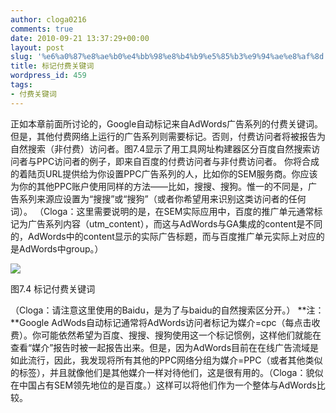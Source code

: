 ```yaml
---
author: cloga0216
comments: true
date: 2010-09-21 13:37:29+00:00
layout: post
slug: '%e6%a0%87%e8%ae%b0%e4%bb%98%e8%b4%b9%e5%85%b3%e9%94%ae%e8%af%8d'
title: 标记付费关键词
wordpress_id: 459
tags:
- 付费关键词
---
```


正如本章前面所讨论的，Google自动标记来自AdWords广告系列的付费关键词。但是，其他付费网络上运行的广告系列则需要标记。否则，付费访问者将被报告为自然搜索（非付费）访问者。图7.4显示了用工具网址构建器区分百度自然搜索访问者与PPC访问者的例子，即来自百度的付费访问者与非付费访问者。
你将合成的着陆页URL提供给为你设置PPC广告系列的人，比如你的SEM服务商。你应该为你的其他PPC账户使用同样的方法——比如，搜搜、搜狗。惟一的不同是，广告系列来源应设置为“搜搜”或“搜狗”（或者你希望用来识别这类访问者的任何词）。
（Cloga：这里需要说明的是，在SEM实际应用中，百度的推广单元通常标记为广告系列内容（utm_content），而这与AdWords与GA集成的content是不同的，AdWords中的content显示的实际广告标题，而与百度推广单元实际上对应的是AdWords中group。）


[![](http://www.cloga.info/wp-content/uploads/2010/09/7-4.bmp)](http://www.cloga.info/wp-content/uploads/2010/09/7-4.bmp)




图7.4 标记付费关键词


（Cloga：请注意这里使用的Baidu，是为了与baidu的自然搜索区分开。）
**注：**Google AdWods自动标记通常将AdWords访问者标记为媒介=cpc（每点击收费）。你可能依然希望为百度、搜搜、搜狗使用这一个标记惯例，这样他们就能在查看“媒介”报告时被一起报告出来。但是，因为AdWords目前在在线广告流域是如此流行，因此，我发现将所有其他的PPC网络分组为媒介=PPC（或者其他类似的标签），并且就像他们是其他媒介一样对待他们，这是很有用的。（Cloga：貌似在中国占有SEM领先地位的是百度。）这样可以将他们作为一个整体与AdWords比较。

